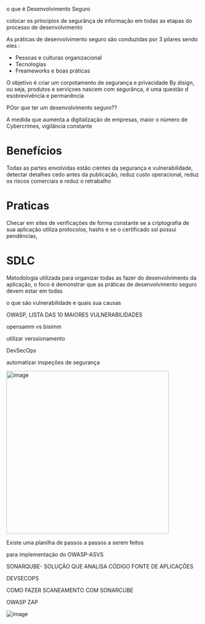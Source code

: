 o que é Desenvolvimento Seguro

colocar os principios de segurãnça de informação em todas as etapas do processo de desenvolvimento 

As práticas de desenvolvimento seguro são conduzidas por 3 pilares 
sendo eles :

- Pessoas e culturas organizacional
- Tecnologias
- Freameworks e boas práticas 

O objetivo é criar um corpotamento de segurança e privacidade By disign, ou seja, produtos e serviçoes nascem com segurãnça, é uma questão d esobrevivência e permanência

POor que ter um desenvolvimento seguro??

A medida que aumenta a digitalização de empresas, maior o número de Cybercrimes, vigilância constante 

# Benefícios

Todas as partes envolvidas estão cientes da segurança e vulnerabilidade, detectar detalhes cedo antes da publicação, reduz custo operacional,
reduz os riscos comerciais e reduz o retrabalho 

# Praticas

Checar em sites de verificações de forma constante se a criptografia de sua aplicação utiliza protocolos, hashs e se o certificado ssl possui pendências, 

# SDLC

Metodologia utilizada para organizar todas as fazer do desenvolvimento da aplicação, o foco é demonstrar que as práticas de desenvolvimento seguro devem estar em todas 

o que são vulnerabilidade e quais sua causas 

OWASP, LISTA DAS 10 MAIORES VULNERABILIDADES 

opensamm vs bisimm

utilizar verssionamento 

DevSecOps

automatizar inspeções de segurança 

<img width="424" alt="image" src="https://github.com/MatheusLCSantos7/AcademiaStFNN/assets/93961602/70178897-e0d8-4659-aa73-0a7b4249c0f9">


Existe uma planilha de passos a passos a serem feitos 

para implementação do OWASP-ASVS

SONARQUBE- SOLUÇÃO QUE ANALISA CÓDIGO FONTE DE APLICAÇÕES

DEVSECOPS

COMO FAZER SCANEAMENTO COM SONARCUBE

OWASP ZAP 

![image](https://github.com/MatheusLCSantos7/AcademiaStFNN/assets/93961602/18452b1e-65f2-4442-8f9c-39a3d9c2ac63)

